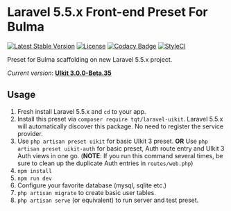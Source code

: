 # Laravel 5.5.x Front-end Preset For Bulma

[![Latest Stable Version](https://poser.pugx.org/tqt/laravel-uikit/v/stable)](https://packagist.org/packages/tqt/laravel-uikit)
[![License](https://poser.pugx.org/tqt/laravel-uikit/license)](https://packagist.org/packages/tqt/laravel-uikit)
[![Codacy Badge](https://api.codacy.com/project/badge/Grade/ff2f3569f92047858650b41807eaa327)](https://www.codacy.com/app/cesaramirez/laravel-uikit?utm_source=github.com&amp;utm_medium=referral&amp;utm_content=twoquethree/laravel-uikit&amp;utm_campaign=Badge_Grade)
[![StyleCI](https://styleci.io/repos/19386515/shield?branch=master)](https://styleci.io/repos/110748648)

Preset for Bulma scaffolding on new Laravel 5.5.x project.

*Current version*: [**UIkit 3.0.0-Beta.35**](https://getuikit.com)

## Usage
1. Fresh install Laravel 5.5.x and `cd` to your app.
2. Install this preset via `composer require tqt/laravel-uikit`. Laravel 5.5.x will automatically discover this package. No need to register the service provider.
3. Use `php artisan preset uikit` for basic UIkit 3 preset. **OR** Use `php artisan preset uikit-auth` for basic preset, Auth route entry and UIkit 3 Auth views in one go. (**NOTE**: If you run this command several times, be sure to clean up the duplicate Auth entries in `routes/web.php`)
4. `npm install`
5. `npm run dev`
6. Configure your favorite database (mysql, sqlite etc.)
7. `php artisan migrate` to create basic user tables.
8. `php artisan serve` (or equivalent) to run server and test preset.
